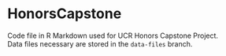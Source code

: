 # HonorsCapstone
Code file in R Markdown used for UCR Honors Capstone Project.\
Data files necessary are stored in the `data-files` branch.
